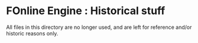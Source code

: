 # FOnline Engine : Historical stuff

All files in this directory are no longer used, and are left for reference and/or historic reasons only.
